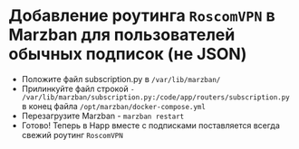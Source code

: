 # Добавление роутинга `RoscomVPN` в Marzban для пользователей обычных подписок (не JSON)
- Положите файл subscription.py в `/var/lib/marzban/`
- Прилинкуйте файл строкой `- /var/lib/marzban/subscription.py:/code/app/routers/subscription.py` в конец файла `/opt/marzban/docker-compose.yml`
- Перезагрузите Marzban - `marzban restart`
- Готово! Теперь в Happ вместе с подписками поставляется всегда свежий роутинг `RoscomVPN`
